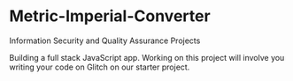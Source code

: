 # Metric-Imperial-Converter
Information Security and Quality Assurance Projects


Building a full stack JavaScript app. 
Working on this project will involve you writing your code on Glitch on our starter project.
